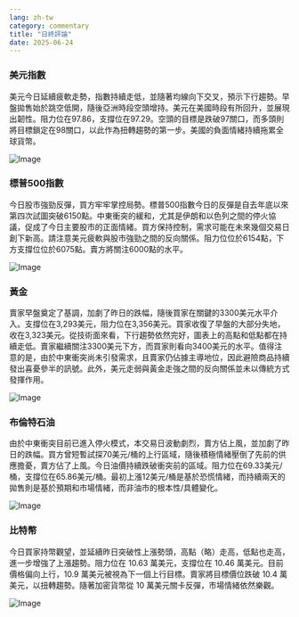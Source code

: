 ```yaml
---
lang: zh-tw
category: commentary
title: "日終評論"
date: 2025-06-24
---
```


### 美元指數

美元今日延續疲軟走勢，指數持續走低，並隨著均線向下交叉，預示下行趨勢。早盤拋售始於跳空低開，隨後亞洲時段空頭增持。美元在美國時段有所回升，並展現出韌性。阻力位在97.86，支撐位在97.29。空頭的目標是跌破97關口，而多頭則將目標鎖定在98關口，以此作為扭轉趨勢的第一步。美國的負面情緒持續拖累全球貨幣。

![Image](https://markleighedu.github.io/img/Jun-2025/24-Jun-2025/usdindex.jpg)

### 標普500指數

今日股市強勁反彈，買方牢牢掌控局勢。標普500指數今日的反彈是自去年底以來第四次試圖突破6150點。中東衝突的緩和，尤其是伊朗和以色列之間的停火協議，促成了今日主要股市的正面情緒。買方保持控制，需求可能在未來幾個交易日創下新高。請注意美元疲軟與股市強勁之間的反向關係。阻力位位於6154點，下方支撐位位於6075點。賣方將關注6000點的水平。

![Image](https://markleighedu.github.io/img/Jun-2025/24-Jun-2025/sp500.jpg)

### 黃金

賣家早盤奠定了基調，加劇了昨日的跌幅，隨後買家在關鍵的3300美元水平介入。支撐位在3,293美元，阻力位在3,356美元。買家收復了早盤的大部分失地，收在3,323美元。從技術面來看，下行趨勢依然完好，圖表上的高點和低點都在持續走低。賣家繼續關注3300美元下方，而買家則看向3400美元的水平。值得注意的是，由於中東衝突尚未引發需求，且賣家仍佔據主導地位，因此避險商品持續發出喜憂參半的訊號。此外，美元走弱與黃金走強之間的反向關係並未以傳統方式發揮作用。

![Image](https://markleighedu.github.io/img/Jun-2025/24-Jun-2025/gold.jpg)

### 布倫特石油

由於中東衝突目前已進入停火模式，本交易日波動劇烈，賣方佔上風，並加劇了昨日的跌幅。買方曾短暫試探70美元/桶的上行區域，隨後積極情緒壓倒了先前的供應擔憂，賣方佔了上風。今日油價持續跌破衝突前的區域。阻力位在69.33美元/桶，支撐位在65.86美元/桶。最初上漲12美元/桶是基於恐慌情緒，而持續兩天的拋售則是基於預期和市場情緒，而非油市的根本性/具體變化。

![Image](https://markleighedu.github.io/img/Jun-2025/24-Jun-2025/brentoil.jpg)

### 比特幣

今日買家持幣觀望，並延續昨日突破性上漲勢頭，高點（略）走高，低點也走高，進一步增強了上漲趨勢。阻力位在 10.63 萬美元，支撐位在 10.46 萬美元。目前價格偏向上行，10.9 萬美元被視為下一個上行目標。賣家將目標價位跌破 10.4 萬美元，以扭轉趨勢。隨著加密貨幣從 10 萬美元關卡反彈，市場情緒依然樂觀。

![Image](https://markleighedu.github.io/img/Jun-2025/24-Jun-2025/bitcoin.jpg)

